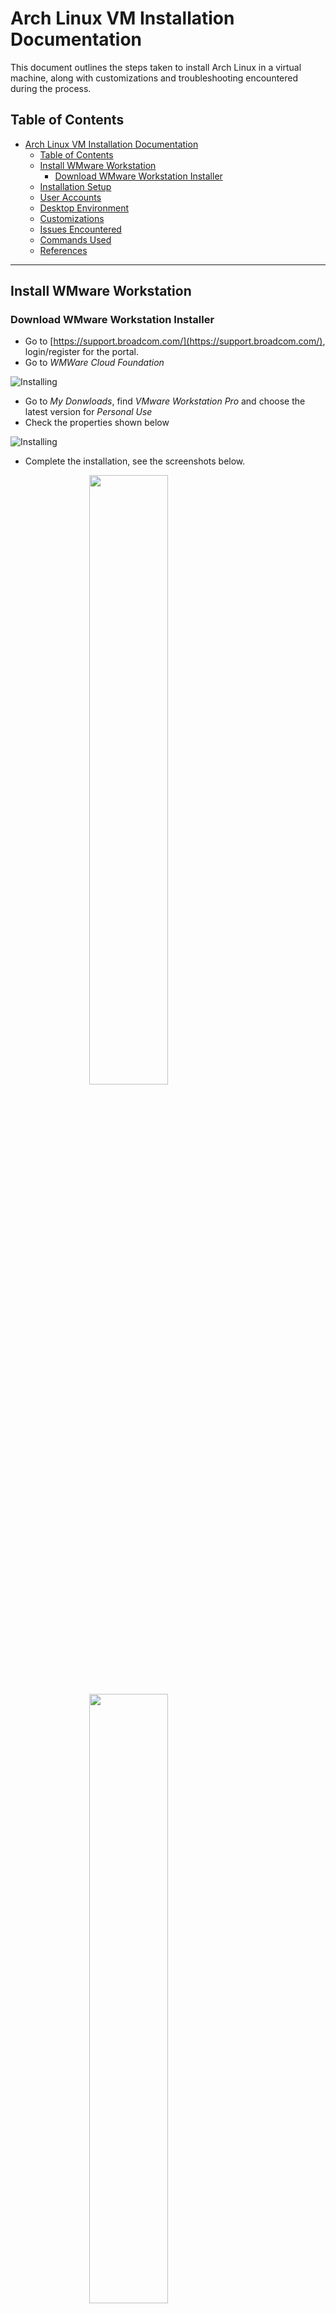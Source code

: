 # Arch Linux VM Installation Documentation

This document outlines the steps taken to install Arch Linux in a virtual machine, along with customizations and troubleshooting encountered during the process.

## Table of Contents
- [Arch Linux VM Installation Documentation](#arch-linux-vm-installation-documentation)
  - [Table of Contents](#table-of-contents)
  - [Install WMware Workstation](#install-wmware-workstation)
    - [Download WMware Workstation Installer](#download-wmware-workstation-installer)
  - [Installation Setup](#installation-setup)
  - [User Accounts](#user-accounts)
  - [Desktop Environment](#desktop-environment)
  - [Customizations](#customizations)
  - [Issues Encountered](#issues-encountered)
  - [Commands Used](#commands-used)
  - [References](#references)

---
## Install WMware Workstation
### Download WMware Workstation Installer
- Go to [https://support.broadcom.com/](https://support.broadcom.com/), login/register for the portal. 
- Go to *WMWare Cloud Foundation* 
  
![Installing](./resources/img/WMware%20Foundation.png)
- Go to *My Donwloads*, find *VMware Workstation Pro* and choose the latest version for *Personal Use*
- Check the properties shown below

![Installing](./resources/img/SHA2.png)
- Complete the installation, see the screenshots below.

<img src="./resources/img/1.png" width="50%"  style="display:block;margin: auto;" />
<img src="./resources/img/2.png" width="50%" style="display:block;margin: auto;" />
<img src="./resources/img/3.png" width="50%" style="display:block;margin: auto;" />
<img src="./resources/img/4.png" width="50%" style="display:block;margin: auto;" />
<img src="./resources/img/5.png" width="50%" style="display:block;margin: auto;" />
<img src="./resources/img/6.png" width="50%" style="display:block;margin: auto;" />
<img src="./resources/img/7.png" width="50%" style="display:block;margin: auto;" />
<img src="./resources/img/8.png" width="50%" style="display:block;margin: auto;" />


## Installation Setup

1. **Download Arch Linux ISO**  
Download the latest Arch Linux ISO from [archlinux.org](https://archlinux.org/download/). This installation uses archlinux.doridian.net.
  ![arch-linux](./resources/img/arch-linux.png)  
   
2. **Set Up VM**  
Use VMware to create a VM. Allocate at least 4GB of RAM and 20GB of disk space. See the steps below.
<img src="./resources/img/1.1.png" width="75%"  style="display:block;margin: auto;" />
<img src="./resources/img/1.2.png" width="50%" style="display:block;margin: auto;" />
<img src="./resources/img/1.3.png" width="50%" style="display:block;margin: auto;" />
<img src="./resources/img/1.4.png" width="50%" style="display:block;margin: auto;" />
<img src="./resources/img/1.6.png" width="50%" style="display:block;margin: auto;" />
<img src="./resources/img/1.5.png" width="50%" style="display:block;margin: auto;" />
<img src="./resources/img/1.7.png" width="50%" style="display:block;margin: auto;" />
<img src="./resources/img/1.8.png" width="50%" style="display:block;margin: auto;" />

3. **Boot into Arch ISO**  
Boot the VM using the downloaded ISO.
<img src="./resources/img/2.1.png" width="75%" style="display:block;margin: auto;" />
<img src="./resources/img/2.2.png" width="75%" style="display:block;margin: auto;" />
<img src="./resources/img/2.3.png" width="75%" style="display:block;margin: auto;" />

4. **Partition the Disk**  
Use `fdisk` or `cfdisk` to create partitions:
- `/dev/sda1` for the EFI partition (512MB).
- `/dev/sda2` for the root partition (remaining space).
```bash
  mkfs.fat -F32 /dev/sda1
  mkfs.ext4 /dev/sda2
  mount /dev/sda2 /mnt
  mkdir /mnt/boot
  mount /dev/sda1 /mnt/boot
```
5. **Install Essential Packages**  
Install base packages:
  ```bash
  pacstrap /mnt base linuxlinux-firmware
   ```
6. **Configure the System**  
Generate fstab and configure hostname, timezone, and locale:
  ```bash
  genfstab -U /mnt >> /mnt/etcfstab
  arch-chroot /mnt
  ln -sf /usr/share/zoneinfoRegion/    City /etc/localtime
  hwclock --systohc
  echo "en_US.UTF-8 UTF-8" > etc/    locale.gen
  locale-gen
  echo "myhostname" > /etchostname
   ```


7. **Install Bootloader**  
Install and configure GRUB bootloader:
  ```bash
  pacman -S grub efibootmgr
  grub-install--target=x86_64-efi   --efi-directory=/boot  --bootloader-id=GRUB
  grub-mkconfig -o /boot/grubgrub.   cfg
   ```



## User Accounts
1. Create User Accounts
Add user accounts for yourself, justin, and codi:
   ```bash 
   useradd -m -G wheel -s /bin/bash <your-username>
   useradd -m -G wheel -s /bin/  bash  justin
   useradd -m -G wheel -s /bin/  bash  codi
   ```
2. Set Passwords
Assign passwords to users and enforce a password change on the first login:
   ```bash 
  passwd <your-username>
  passwd justin
  passwd codi
  chage -d 0 justin
  chage -d 0 codi
   ```
3. Configure sudo
Edit the sudoers file to grant sudo permissions:
  ```bash 
  visudo
  ```
Uncomment:
  ```bash 
  %wheel ALL=(ALL:ALL) ALL
  ```

## Desktop Environment
1. Install a Desktop Environment
Install LXQt or another lightweight desktop environment:
  ```bash 
  pacman -S xorg lxqt
  ```
2. Enable the Display Manager
Enable LightDM as the display manager:
  ```bash 
  pacman -S lightdm lightdm-gtk-greeter
systemctl enable lightdm
  ```
3. **Reboot**
  Reboot the system to verify the installation:
  ```bash 
  reboot
  ```

## Customizations
1. **Install a Different Shell**
Install and configure zsh:
  ```bash 
  pacman -S zsh
  chsh -s /bin/zsh <your-username>
  ```
2. Enable Terminal Colors
Enable color coding in the terminal by editing .zshrc or `.bashrc`:
  ```bash 
  alias ls='ls --color=auto'
  ```

3. Set Up Aliases
Add custom aliases to .zshrc or `.bashrc`:
  ```bash 
alias update='sudo pacman -Syu'
alias cls='clear'
alias ..='cd ..'
  ```
4. Install and Configure SSH
Install SSH and start it at boot
  ```bash 
pacman -S openssh
systemctl enable sshd
systemctl start sshd
  ```

## Issues Encountered
1. Partitioning
I initially forgot to create the EFI partition. I resolved this by going back and using fdisk to create a new partition for /dev/sda1 as the EFI boot partition.

2. GRUB Installation Failure
GRUB failed to install because I did not mount the EFI directory. After mounting /boot, I was able to install GRUB successfully.

## Commands Used
Here is a summary of important commands used during the installation process:

- `pacstrap /mnt base linux linux-firmware` - Install essential packages.
- `genfstab -U /mnt >> /mnt/etc/fstab` - Generate the filesystem table.
- `grub-install --target=x86_64-efi --efi-directory=/boot --bootloader-id=GRUB` - Install GRUB bootloader.


## References
- [Arch Linux Installation Wiki](https://wiki.archlinux.org/title/Installation_guide)
- [Arch User Repository (AUR)](https://aur.archlinux.org/)
- [ZSH Documentation](https://zsh.sourceforge.io/Doc/Release/)
